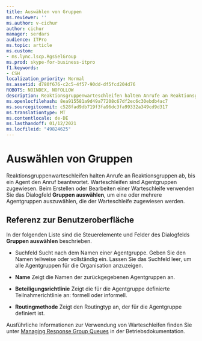 ```yaml
---
title: Auswählen von Gruppen
ms.reviewer: ''
ms.author: v-cichur
author: cichur
manager: serdars
audience: ITPro
ms.topic: article
ms.custom:
- ms.lync.lscp.RgsSelGroup
ms.prod: skype-for-business-itpro
f1.keywords:
- CSH
localization_priority: Normal
ms.assetid: d780f676-c2c5-4f57-90dd-df5fcd204d76
ROBOTS: NOINDEX, NOFOLLOW
description: Reaktionsgruppenwarteschleifen halten Anrufe an Reaktionsgruppen ab, bis ein Agent den Anruf beantwortet. Warteschleifen sind Agentgruppen zugewiesen. Beim Erstellen oder Bearbeiten einer Warteschleife verwenden Sie das Dialogfeld Gruppen auswählen, um eine oder mehrere Agentgruppen auszuwählen, die der Warteschleife zugewiesen werden.
ms.openlocfilehash: 8ea915581a9d49a77208c67df2ec6c30ebdb4ac7
ms.sourcegitcommit: c528fad9db719f3fa96dc3fa99332a349cd9d317
ms.translationtype: MT
ms.contentlocale: de-DE
ms.lasthandoff: 01/12/2021
ms.locfileid: "49824625"
---
```

# <a name="select-groups"></a>Auswählen von Gruppen

Reaktionsgruppenwarteschleifen halten Anrufe an Reaktionsgruppen ab, bis ein Agent den Anruf beantwortet. Warteschleifen sind Agentgruppen zugewiesen. Beim Erstellen oder Bearbeiten einer Warteschleife verwenden Sie das Dialogfeld **Gruppen auswählen**, um eine oder mehrere Agentgruppen auszuwählen, die der Warteschleife zugewiesen werden.

## <a name="ui-reference"></a>Referenz zur Benutzeroberfläche

In der folgenden Liste sind die Steuerelemente und Felder des Dialogfelds **Gruppen auswählen** beschrieben.

- Suchfeld Sucht nach dem Namen einer Agentgruppe. Geben Sie den Namen teilweise oder vollständig ein. Lassen Sie das Suchfeld leer, um alle Agentgruppen für die Organisation anzuzeigen.

- **Name** Zeigt die Namen der zurückgegebenen Agentgruppen an.

- **Beteiligungsrichtlinie** Zeigt die für die Agentgruppe definierte Teilnahmerichtlinie an: formell oder informell.

- **Routingmethode** Zeigt den Routingtyp an, der für die Agentgruppe definiert ist.

Ausführliche Informationen zur Verwendung von Warteschleifen finden Sie unter [Managing Response Group Queues](https://technet.microsoft.com/library/1e91720c-ab67-4dfb-b30c-0ef2a8012310.aspx) in der Betriebsdokumentation.


